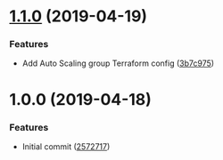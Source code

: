 # [1.1.0](https://github.com/jasonwalsh/terraform-aws-artifactory/compare/v1.0.0...v1.1.0) (2019-04-19)


### Features

* Add Auto Scaling group Terraform config ([3b7c975](https://github.com/jasonwalsh/terraform-aws-artifactory/commit/3b7c975))

# 1.0.0 (2019-04-18)


### Features

* Initial commit ([2572717](https://github.com/jasonwalsh/terraform-aws-artifactory/commit/2572717))
